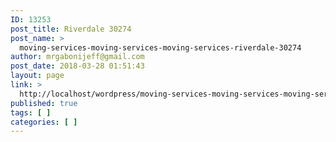 ```yaml
---
ID: 13253
post_title: Riverdale 30274
post_name: >
  moving-services-moving-services-moving-services-riverdale-30274
author: mrgabonijeff@gmail.com
post_date: 2018-03-28 01:51:43
layout: page
link: >
  http://localhost/wordpress/moving-services-moving-services-moving-services-riverdale-30274/
published: true
tags: [ ]
categories: [ ]
---
```

